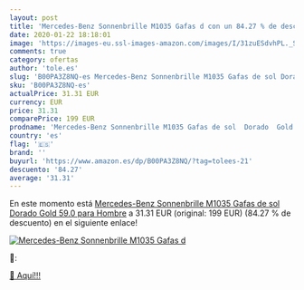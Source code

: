 ```yaml
---
layout: post
title: 'Mercedes-Benz Sonnenbrille M1035 Gafas d con un 84.27 % de descuento'
date: 2020-01-22 18:18:01
image: 'https://images-eu.ssl-images-amazon.com/images/I/31zuESdvhPL._SL400_.jpg'
comments: true
category: ofertas
author: 'tole.es'
slug: 'B00PA3Z8NQ-es Mercedes-Benz Sonnenbrille M1035 Gafas de sol Dorado Gold...'
sku: 'B00PA3Z8NQ-es'
actualPrice: 31.31 EUR
currency: EUR
price: 31.31
comparePrice: 199 EUR
prodname: 'Mercedes-Benz Sonnenbrille M1035 Gafas de sol  Dorado  Gold   59.0 para Hombre'
country: 'es'
flag: '🇪🇸'
brand: ''
buyurl: 'https://www.amazon.es/dp/B00PA3Z8NQ/?tag=tolees-21'
descuento: '84.27'
average: '31.31'
---
```


En este momento está [Mercedes-Benz Sonnenbrille M1035 Gafas de sol  Dorado  Gold   59.0 para Hombre](https://www.amazon.es/dp/B00PA3Z8NQ/?tag=tolees-21) a 31.31 EUR (original: 199 EUR) (84.27 %  de descuento) en el siguiente enlace!

[![Mercedes-Benz Sonnenbrille M1035 Gafas d](https://images-eu.ssl-images-amazon.com/images/I/31zuESdvhPL._SL400_.jpg)](https://www.amazon.es/dp/B00PA3Z8NQ/?tag=tolees-21)

🔎:


[🛒 Aquí!!!](https://www.amazon.es/dp/B00PA3Z8NQ/?tag=tolees-21)
